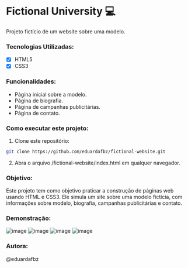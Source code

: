 # Fictional University 💻

Projeto fictício de um website sobre uma modelo.

### Tecnologias Utilizadas:
- [x] HTML5
- [x] CSS3

### Funcionalidades: 
- Página inicial sobre a modelo.
- Página de biografia.
- Página de campanhas publicitárias.
- Página de contato.

### Como executar este projeto:
1. Clone este repositório:
```bash
git clone https://github.com/eduardafbz/fictional-website.git
```
2. Abra o arquivo /fictional-website/index.html em qualquer navegador.

### Objetivo: 
Este projeto tem como objetivo praticar a construção de páginas web usando HTML e CSS3. Ele simula um site sobre uma modelo fictícia, com informações sobre modelo, biografia, campanhas publicitárias e contato.

### Demonstração:
![image](https://github.com/user-attachments/assets/6d4195f6-111a-4a37-ab2c-b5e5dc9f54aa)
![image](https://github.com/user-attachments/assets/90196ab1-8825-46d4-86fc-04c75c2ed43c)
![image](https://github.com/user-attachments/assets/017c4a2b-0b68-4832-8798-85045cd98ba1)
![image](https://github.com/user-attachments/assets/d387c6a7-0613-4119-a367-74951329337b)

### Autora: 
@eduardafbz
